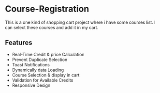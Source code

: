 
# Course-Registration

This is a one kind of shopping cart project where i have some courses list. I can select these courses and add it in my cart.



## Features

- Real-Time Credit & price Calculation
- Prevent Duplicate Selection
- Toast Notifications
- Dynamically data Loading
- Course Selection & display in cart
- Validation for Available Credits
- Responsive Design


